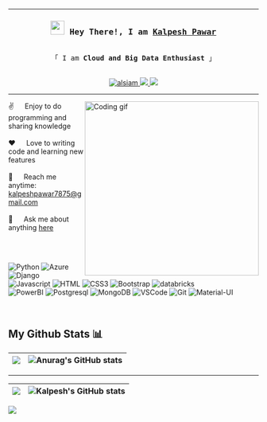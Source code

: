  
---
<!-- Intro  -->
<h3 align="center">
        <samp> <img src="https://media.giphy.com/media/hvRJCLFzcasrR4ia7z/giphy.gif" width="28"> Hey There!, I am
                <b><a target="_blank" href="https://alsiam.com">Kalpesh Pawar</a></b>
        </samp>
</h3>


<p align="center"> 
  <samp>
    <br>
    「 I am <b>Cloud and Big Data Enthusiast</b> 」
    <br>
    <br>
  </samp>
</p>

<p align="center">
 <a href="https://www.linkedin.com/in/kalpesh521/" target="_blank">
  <img src="https://img.shields.io/badge/LinkedIn-0077B5?style=for-the-badge&logo=linkedin&logoColor=white" alt="alsiam"/>
 </a>
 <a href="https://medium.com/@kalpeshpawar522001/olist-e-commerce-store-big-data-driven-insights-azure-data-pipeline-for-e-commerce-revenue-8306177c193" target="_blank">
  <img src="https://img.shields.io/badge/Medium-12100E?style=for-the-badge&logo=medium&logoColor=white"></img>
 </a>
 <a href="https://leetcode.com/kalpesh521/" target="_blank">
  <img src="https://img.shields.io/badge/-LeetCode-FFA116?style=for-the-badge&logo=LeetCode&logoColor=black" />
 </a>
 
</p>
 
---

<p>
 <img align="right" width="350" src="/assets/programmer.gif" alt="Coding gif" />
  
 ✌️ &emsp; Enjoy to do programming and sharing knowledge <br/><br/>
 ❤️ &emsp; Love to writing code and learning new features<br/><br/>
 📧 &emsp; Reach me anytime: kalpeshpawar7875@gmail.com<br/><br/>
 💬 &emsp; Ask me about anything [here](https://github.com/alsiam/alsiam/issues)

</p>
<br>
<br/>
 

![Python](https://img.shields.io/badge/Python-FFD43B?style=for-the-badge&logo=python&logoColor=blue)
![Azure](https://img.shields.io/badge/microsoft%20azure-0089D6?style=for-the-badge&logo=microsoft-azure&logoColor=white)
![Django](https://img.shields.io/badge/Django-092E20?style=for-the-badge&logo=django&logoColor=white)
![Javascript](https://img.shields.io/badge/Javascript-F0DB4F?style=for-the-badge&labelColor=black&logo=javascript&logoColor=F0DB4F)
![HTML](https://img.shields.io/badge/HTML5-E34F26?style=for-the-badge&logo=html5&logoColor=white)
![CSS3](https://img.shields.io/badge/CSS3-1572B6?style=for-the-badge&logo=css3&logoColor=white)
![Bootstrap](https://img.shields.io/badge/Bootstrap-563D7C?style=for-the-badge&logo=bootstrap&logoColor=white)
![databricks](https://img.shields.io/badge/Databricks-FF3621?style=for-the-badge&logo=Databricks&logoColor=white)
&nbsp;&nbsp;&nbsp;&nbsp;&nbsp;&nbsp;&nbsp;&nbsp;&nbsp;&nbsp;&nbsp;&nbsp;&nbsp;&nbsp;&nbsp;&nbsp;&nbsp;&nbsp;&nbsp;&nbsp;
![PowerBI](https://img.shields.io/badge/PowerBI-F2C811?style=for-the-badge&logo=Power%20BI&logoColor=white)
![Postgresql](https://img.shields.io/badge/PostgreSQL-316192?style=for-the-badge&logo=postgresql&logoColor=white)
![MongoDB](https://img.shields.io/badge/MongoDB-4EA94B?style=for-the-badge&logo=mongodb&logoColor=white)
![VSCode](https://img.shields.io/badge/Visual_Studio-0078d7?style=for-the-badge&logo=visual%20studio&logoColor=white)
![Git](https://img.shields.io/badge/Git-F05032?style=for-the-badge&logo=git&logoColor=white)
![Material-UI](https://img.shields.io/badge/Material%20UI-007FFF?style=for-the-badge&logo=mui&logoColor=white)

<br/>

## My Github Stats 📊
|<img src="https://github-readme-streak-stats.herokuapp.com/?user=kalpesh521&theme=algolia&hide_border=true"/>|![Anurag's GitHub stats](https://github-readme-stats.vercel.app/api?username=kalpesh521&theme=algolia&show_icons=true&hide_border=true)|
|---|---|
 
---  

|<img src="https://github-profile-summary-cards.vercel.app/api/cards/profile-details?username=kalpesh521&theme=radical"/>|![Kalpesh's GitHub stats](https://github-readme-stats.vercel.app/api/top-langs/?username=kalpesh521&show_icons=true&theme=radical&layout=compact&langs_count=30&hide_border=true&card_width=450)|
|---|---|

![](https://komarev.com/ghpvc/?username=kalpesh521&style=for-the-badge)
 
 
